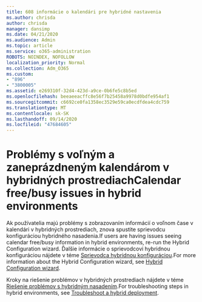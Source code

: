 ```yaml
---
title: 608 informácie o kalendári pre hybridné nastavenia
ms.author: chrisda
author: chrisda
manager: dansimp
ms.date: 04/21/2020
ms.audience: Admin
ms.topic: article
ms.service: o365-administration
ROBOTS: NOINDEX, NOFOLLOW
localization_priority: Normal
ms.collection: Adm_O365
ms.custom:
- "896"
- "3800005"
ms.assetid: e269310f-32d4-423d-a9ce-0b6fe5c8b5ed
ms.openlocfilehash: beeaeeacffc8e56f7b25458a9978d0bdfe954af1
ms.sourcegitcommit: c6692ce0fa1358ec3529e59ca0ecdfdea4cdc759
ms.translationtype: MT
ms.contentlocale: sk-SK
ms.lasthandoff: 09/14/2020
ms.locfileid: "47684605"
---
```

# <a name="calendar-freebusy-issues-in-hybrid-environments"></a><span data-ttu-id="32bb2-102">Problémy s voľným a zaneprázdneným kalendárom v hybridných prostrediach</span><span class="sxs-lookup"><span data-stu-id="32bb2-102">Calendar free/busy issues in hybrid environments</span></span>

<span data-ttu-id="32bb2-103">Ak používatelia majú problémy s zobrazovaním informácií o voľnom čase v kalendári v hybridných prostrediach, znova spustite sprievodcu konfiguráciou hybridného nasadenia.</span><span class="sxs-lookup"><span data-stu-id="32bb2-103">If users are having issues seeing calendar free/busy information in hybrid environments, re-run the Hybrid Configuration wizard.</span></span> <span data-ttu-id="32bb2-104">Ďalšie informácie o sprievodcovi hybridnou konfiguráciou nájdete v téme [Sprievodca hybridnou konfiguráciou](https://go.microsoft.com/fwlink/p/?linkid=528149).</span><span class="sxs-lookup"><span data-stu-id="32bb2-104">For more information about the Hybrid Configuration wizard, see [Hybrid Configuration wizard](https://go.microsoft.com/fwlink/p/?linkid=528149).</span></span>

<span data-ttu-id="32bb2-105">Kroky na riešenie problémov v hybridných prostrediach nájdete v téme [Riešenie problémov s hybridným nasadením](https://technet.microsoft.com/library/jj659053.aspx).</span><span class="sxs-lookup"><span data-stu-id="32bb2-105">For troubleshooting steps in hybrid environments, see [Troubleshoot a hybrid deployment](https://technet.microsoft.com/library/jj659053.aspx).</span></span>
